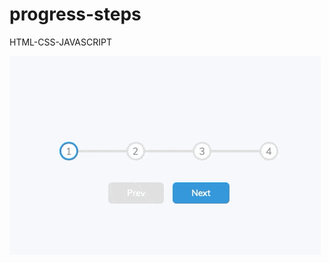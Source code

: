 # progress-steps
HTML-CSS-JAVASCRIPT

![Progress-Steps](https://github.com/kevinbdx35/progress-steps/blob/main/screen-capture-gif.gif?raw=true)

